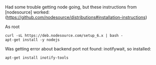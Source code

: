 Had some trouble getting node going, but these instructions from
[nodesource] worked:(https://github.com/nodesource/distributions#installation-instructions)

As root

    curl -sL https://deb.nodesource.com/setup_6.x | bash -
    apt-get install -y nodejs

Was getting error about backend port not found: inotifywait, so installed:

    apt-get install inotify-tools


